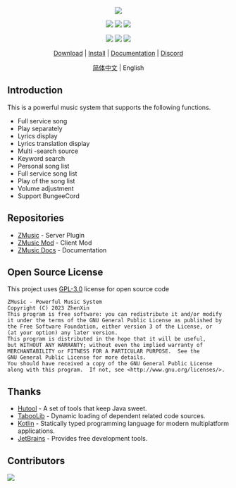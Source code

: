 <div align="center">

![][banner]

![][tested-versions]
![][players]
![][servers]

![][releases]
![][downloads]
![][license]

[Download][download-link] | [Install][install-link] | [Documentation][docs-link] | [Discord][discord-link]

[简体中文](README.md) | English

</div>

## Introduction

This is a powerful music system that supports the following functions.

* Full service song
* Play separately
* Lyrics display
* Lyrics translation display
* Multi -search source
* Keyword search
* Personal song list
* Full service song list
* Play of the song list
* Volume adjustment
* Support BungeeCord

## Repositories

* [ZMusic](https://github.com/RealHeart/ZMusic) - Server Plugin
* [ZMusic Mod](https://github.com/RealHeart/ZMusic-Mod) - Client Mod
* [ZMusic Docs](https://github.com/RealHeart/ZMusic-Docs) - Documentation

## Open Source License

This project uses [GPL-3.0](LICENSE) license for open source code

```text
ZMusic - Powerful Music System
Copyright (C) 2023 ZhenXin
This program is free software: you can redistribute it and/or modify
it under the terms of the GNU General Public License as published by
the Free Software Foundation, either version 3 of the License, or
(at your option) any later version.
This program is distributed in the hope that it will be useful,
but WITHOUT ANY WARRANTY; without even the implied warranty of
MERCHANTABILITY or FITNESS FOR A PARTICULAR PURPOSE.  See the
GNU General Public License for more details.
You should have received a copy of the GNU General Public License
along with this program.  If not, see <http://www.gnu.org/licenses/>.
```

## Thanks

* [Hutool](https://hutool.cn/) - A set of tools that keep Java sweet.
* [TabooLib](https://github.com/TabooLib/taboolib) - Dynamic loading of dependent related code sources.
* [Kotlin](https://kotlinlang.org/) - Statically typed programming language for modern multiplatform applications.
* [JetBrains](https://www.jetbrains.com/zh-cn/) - Provides free development tools.

## Contributors

[![][contrib]](https://github.com/RealHeart/ZMusic/graphs/contributors)

[banner]: https://socialify.git.ci/RealHeart/ZMusic/image?description=1&forks=1&issues=1&language=1&name=1&owner=1&pulls=1&stargazers=1&theme=Auto

[license]: https://img.shields.io/github/license/RealHeart/ZMusic?style=for-the-badge

[players]: https://img.shields.io/bstats/players/7291?label=players&style=for-the-badge

[servers]: https://img.shields.io/bstats/servers/7291?label=servers&style=for-the-badge

[tested-versions]: https://img.shields.io/spiget/tested-versions/83027?style=for-the-badge

[releases]: https://img.shields.io/github/v/release/RealHeart/ZMusic?style=for-the-badge

[downloads]: https://img.shields.io/github/downloads/RealHeart/ZMusic/total?style=for-the-badge

[contrib]: https://contrib.rocks/image?repo=RealHeart/ZMusic

[download-link]: https://m.zplu.cc/download.html

[install-link]: https://m.zplu.cc/install.html

[docs-link]: https://m.zplu.cc

[discord-link]: https://discord.gg/twQgJNufYn